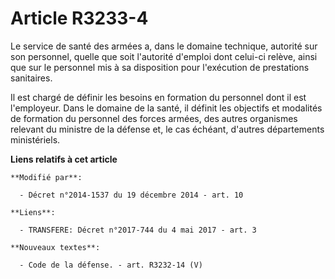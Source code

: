 # Article R3233-4

Le service de santé des armées a, dans le domaine technique, autorité sur son personnel, quelle que soit l'autorité d'emploi
dont celui-ci relève, ainsi que sur le personnel mis à sa disposition pour l'exécution de prestations sanitaires.

Il est chargé de définir les besoins en formation du personnel dont il est l'employeur. Dans le domaine de la santé, il
définit les objectifs et modalités de formation du personnel des forces armées, des autres organismes relevant du ministre de
la défense et, le cas échéant, d'autres départements ministériels.

**Liens relatifs à cet article**

	**Modifié par**:

	  - Décret n°2014-1537 du 19 décembre 2014 - art. 10

	**Liens**:

	  - TRANSFERE: Décret n°2017-744 du 4 mai 2017 - art. 3

	**Nouveaux textes**:

	  - Code de la défense. - art. R3232-14 (V)
